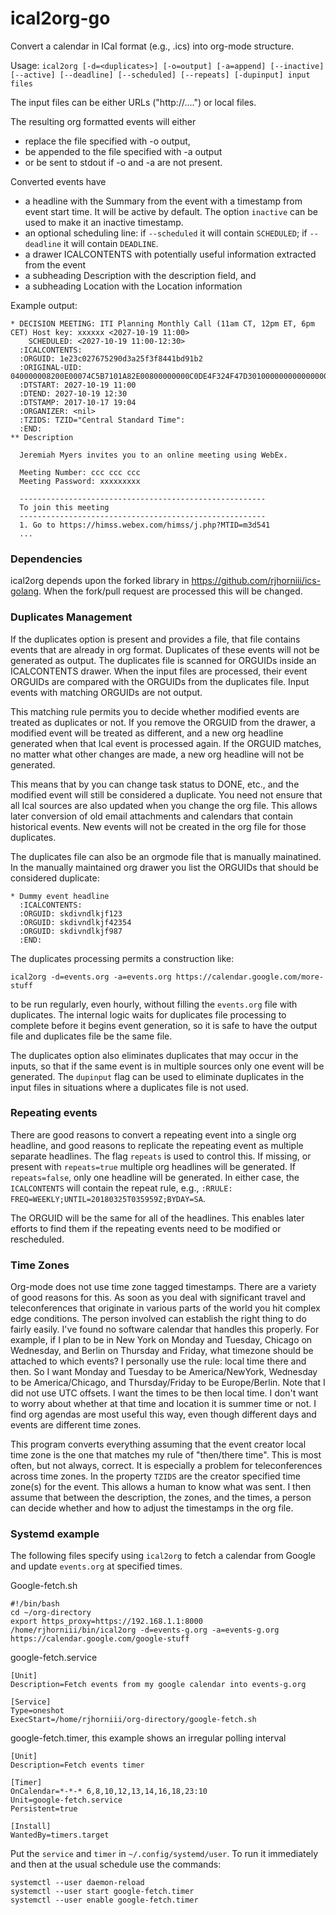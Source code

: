 # ical2org-go
Convert a calendar in ICal format (e.g., .ics) into org-mode structure.


Usage: `ical2org [-d=<duplicates>] [-o=output] [-a=append]
       [--inactive] [--active]
       [--deadline] [--scheduled]
       [--repeats] [-dupinput]
       input files`

The input files can be either URLs ("http://....") or local files.

The resulting org formatted events will either
* replace the file specified with -o output,
* be appended to the file specified with -a output
* or be sent to stdout if -o and -a are not present.

Converted events have
* a headline with the Summary from the event with a timestamp from event start time.  It will be active by default.
The option `inactive` can be used to make it an inactive timestamp.
* an optional scheduling line: if `--scheduled` it will contain `SCHEDULED`; if `--deadline` it will contain `DEADLINE`. 
* a drawer ICALCONTENTS with potentially useful information extracted from the event
* a subheading Description with the description field, and
* a subheading Location with the Location information

Example output:

```
* DECISION MEETING: ITI Planning Monthly Call (11am CT, 12pm ET, 6pm CET) Host key: xxxxxx <2027-10-19 11:00>
    SCHEDULED: <2027-10-19 11:00-12:30>
  :ICALCONTENTS:
  :ORGUID: 1e23c027675290d3a25f3f8441bd91b2
  :ORIGINAL-UID: 040000008200E00074C5B7101A82E00800000000C0DE4F324F47D301000000000000000010000000ED14C4A947673341969029C8BE8EDA02
  :DTSTART: 2027-10-19 11:00
  :DTEND: 2027-10-19 12:30
  :DTSTAMP: 2017-10-17 19:04
  :ORGANIZER: <nil>
  :TZIDS: TZID="Central Standard Time":
  :END:
** Description

  Jeremiah Myers invites you to an online meeting using WebEx.
  
  Meeting Number: ccc ccc ccc
  Meeting Password: xxxxxxxxx
  
  -------------------------------------------------------
  To join this meeting
  -------------------------------------------------------
  1. Go to https://himss.webex.com/himss/j.php?MTID=m3d541
  ...

```

### Dependencies

ical2org depends upon the forked library in
https://github.com/rjhorniii/ics-golang.  When the fork/pull request
are processed this will be changed.

### Duplicates Management

If the duplicates option is present and provides a file, that file
contains events that are already in org format.  Duplicates of these
events will not be generated as output.  The duplicates file is
scanned for ORGUIDs inside an ICALCONTENTS drawer.  When the input
files are processed, their event ORGUIDs are compared with the
ORGUIDs from the duplicates file.  Input events with matching ORGUIDs are
not output.

This matching rule permits you to decide whether modified events are
treated as duplicates or not.  If you remove the ORGUID from the
drawer, a modified event will be treated as different, and a new org
headline generated when that Ical event is processed again.  If the
ORGUID matches, no matter what other changes are made, a new org
headline will not be generated.

This means that by you can change task status to DONE, etc., and the
modified event will still be considered a duplicate.  You need not
ensure that all Ical sources are also updated when you change the org
file.  This allows later conversion of old email attachments
and calendars that contain historical events.  New events will not be
created in the org file for those duplicates.

The duplicates file can also be an orgmode file that is manually
mainatined. In the manually maintained org drawer you list the ORGUIDs
that should be considered duplicate:

```
* Dummy event headline
  :ICALCONTENTS:
  :ORGUID: skdivndlkjf123
  :ORGUID: skdivndlkjf42354
  :ORGUID: skdivndlkjf987
  :END:
```

The duplicates processing permits a construction like:

```ical2org -d=events.org -a=events.org https://calendar.google.com/more-stuff```

to be run regularly, even hourly, without filling the `events.org`
file with duplicates.  The internal logic waits for duplicates file
processing to complete before it begins event generation, so it is
safe to have the output file and duplicates file be the same file.

The duplicates option also eliminates duplicates that may occur in the
inputs, so that if the same event is in multiple sources only one
event will be generated.  The ```dupinput``` flag can be used to
eliminate duplicates in the input files in situations where a
duplicates file is not used.

### Repeating events

There are good reasons to convert a repeating event into a single org
headline, and good reasons to replicate the repeating event as
multiple separate headlines.  The flag ```repeats``` is used to
control this.  If missing, or present with ```repeats=true``` multiple
org headlines will be generated.  If ```repeats=false```, only one
headline will be generated.  In either case, the ```ICALCONTENTS```
will contain the repeat rule, e.g., ```:RRULE:
FREQ=WEEKLY;UNTIL=20180325T035959Z;BYDAY=SA```.

The ORGUID will be the same for all of the headlines.  This enables
later efforts to find them if the repeating events need to be modified
or rescheduled.

### Time Zones

Org-mode does not use time zone tagged timestamps.  There are a
variety of good reasons for this.  As soon as you deal with
significant travel and teleconferences that originate in various parts
of the world you hit complex edge conditions.  The person involved can
establish the right thing to do fairly easily.  I've found no software
calendar that handles this properly.  For example, if I plan to be in
New York on Monday and Tuesday, Chicago on Wednesday, and Berlin on
Thursday and Friday, what timezone should be attached to which events?
I personally use the rule: local time there and then.  So I want
Monday and Tuesday to be America/NewYork, Wednesday to be
America/Chicago, and Thursday/Friday to be Europe/Berlin.  Note that I
did not use UTC offsets.  I want the times to be then local time.  I
don't want to worry about whether at that time and location it is
summer time or not.  I find org agendas are most useful this way, even
though different days and events are different time zones.

This program converts everything assuming that the event creator local
time zone is the one that matches my rule of "then/there time".  This
is most often, but not always, correct.  It is especially a problem for
teleconferences across time zones.  In the property ```TZIDS``` are
the creator specified time zone(s) for the event.  This allows a human
to know what was sent.  I then assume that between the description,
the zones, and the times, a person can decide whether and how to
adjust the timestamps in the org file.

### Systemd example

The following files specify using `ical2org` to fetch a calendar from
Google and update `events.org` at specified times.

Google-fetch.sh
```
#!/bin/bash
cd ~/org-directory
export https_proxy=https://192.168.1.1:8000
/home/rjhorniii/bin/ical2org -d=events-g.org -a=events-g.org https://calendar.google.com/google-stuff
```

google-fetch.service
```
[Unit]
Description=Fetch events from my google calendar into events-g.org

[Service]
Type=oneshot
ExecStart=/home/rjhorniii/org-directory/google-fetch.sh
```

google-fetch.timer, this example shows an irregular polling interval
```
[Unit]
Description=Fetch events timer

[Timer]
OnCalendar=*-*-* 6,8,10,12,13,14,16,18,23:10
Unit=google-fetch.service
Persistent=true

[Install]
WantedBy=timers.target
```

Put the `service` and `timer` in `~/.config/systemd/user`. To run it immediately
and then at the usual schedule use the commands:

```
systemctl --user daemon-reload
systemctl --user start google-fetch.timer
systemctl --user enable google-fetch.timer
```